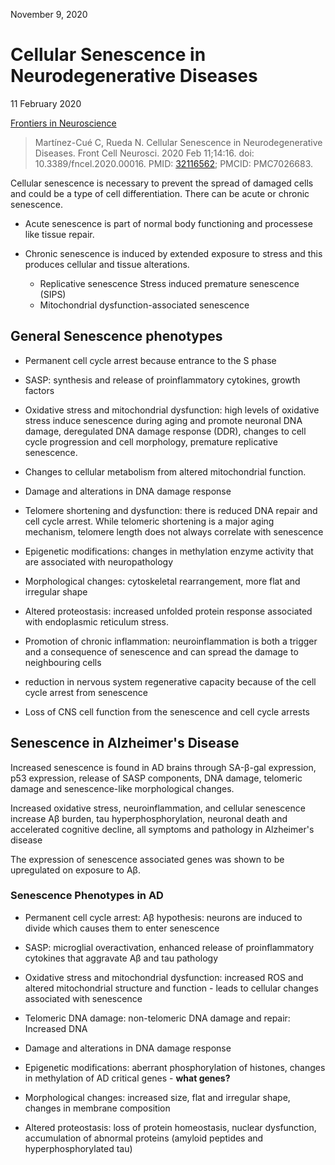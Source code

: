 November 9, 2020

# Cellular Senescence in Neurodegenerative Diseases

11 February 2020

[Frontiers in Neuroscience](https://www.frontiersin.org/articles/10.3389/fncel.2020.00016/full)

> Martínez-Cué C, Rueda N. Cellular Senescence in Neurodegenerative Diseases.
> Front Cell Neurosci. 2020 Feb 11;14:16. doi: 10.3389/fncel.2020.00016. PMID:
> [32116562](https://pubmed.ncbi.nlm.nih.gov/32116562); PMCID: PMC7026683.

Cellular senescence is necessary to prevent the spread of damaged cells and
could be a type of cell differentiation. There can be acute or chronic
senescence.

- Acute senescence is part of normal body functioning and processese like tissue
  repair.

- Chronic senescence is induced by extended exposure to stress and this produces
  cellular and tissue alterations.

  - Replicative senescence Stress induced premature senescence (SIPS)
  - Mitochondrial dysfunction-associated senescence

## General Senescence phenotypes

- Permanent cell cycle arrest because entrance to the S phase

- SASP: synthesis and release of proinflammatory cytokines, growth factors

- Oxidative stress and mitochondrial dysfunction: high levels of oxidative
  stress induce senescence during aging and promote neuronal DNA damage,
  deregulated DNA damage response (DDR), changes to cell cycle progression and
  cell morphology, premature replicative senescence.

- Changes to cellular metabolism from altered mitochondrial function.

- Damage and alterations in DNA damage response

- Telomere shortening and dysfunction: there is reduced DNA repair and cell
  cycle arrest. While telomeric shortening is a major aging mechanism, telomere
  length does not always correlate with senescence

- Epigenetic modifications: changes in methylation enzyme activity that are
  associated with neuropathology

- Morphological changes: cytoskeletal rearrangement, more flat and irregular
  shape

- Altered proteostasis: increased unfolded protein response associated with
  endoplasmic reticulum stress.

- Promotion of chronic inflammation: neuroinflammation is both a trigger and a
  consequence of senescence and can spread the damage to neighbouring cells

- reduction in nervous system regenerative capacity because of the cell cycle
  arrest from senescence

- Loss of CNS cell function from the senescence and cell cycle arrests

## Senescence in Alzheimer's Disease

Increased senescence is found in AD brains through SA-β-gal expression, p53
expression, release of SASP components, DNA damage, telomeric damage and
senescence-like morphological changes.

Increased oxidative stress, neuroinflammation, and cellular senescence increase
Aβ burden, tau hyperphosphorylation, neuronal death and accelerated cognitive
decline, all symptoms and pathology in Alzheimer's disease

The expression of senescence associated genes was shown to be upregulated on
exposure to Aβ.

### Senescence Phenotypes in AD

- Permanent cell cycle arrest: Aβ hypothesis: neurons are induced to divide
  which causes them to enter senescence

- SASP: microglial overactivation, enhanced release of proinflammatory cytokines
  that aggravate Aβ and tau pathology

- Oxidative stress and mitochondrial dysfunction: increased ROS and altered
  mitochondrial structure and function - leads to cellular changes associated
  with senescence

- Telomeric DNA damage: non-telomeric DNA damage and repair: Increased DNA

- Damage and alterations in DNA damage response

- Epigenetic modifications: aberrant phosphorylation of histones, changes in
  methylation of AD critical genes - **what genes?**

- Morphological changes: increased size, flat and irregular shape, changes in
  membrane composition

- Altered proteostasis: loss of protein homeostasis, nuclear dysfunction,
  accumulation of abnormal proteins (amyloid peptides and hyperphosphorylated
  tau)
